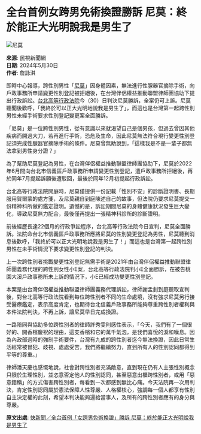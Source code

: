 # 全台首例女跨男免術換證勝訴 尼莫：終於能正大光明說我是男生了

![尼莫](https://s.yimg.com/ny/api/res/1.2/WxWczUKgmw9WPU7fLCZnUQ--/YXBwaWQ9aGlnaGxhbmRlcjt3PTk2MDtoPTY1NTtjZj13ZWJw/https://media.zenfs.com/ko/ftvn.com.tw/e2e824fbcdad4b3e29940a4553ca77a7)

**來源**: 民視新聞網  
**日期**: 2024年5月30日  
**作者**: 詹詠淇  

即時中心報導，跨性別男性「[尼莫](https://tw.news.yahoo.com/tag/尼莫)」因身體因素，無法進行性腺器官摘除手術，向戶政事務所申請變更性別登記被拒絕後，在台灣伴侶權益推動聯盟律師團協助下提出行政訴訟。[台北高等行政法院](https://tw.news.yahoo.com/tag/台北高等行政法院)今（30）日判決尼莫勝訴，全案仍可上訴。尼莫聽聞後歡呼，「我終於可以正大光明地說我是男生了」，而這也是台灣第一起跨性別男性未經手術要求性別登記變更案全面勝訴。

「尼莫」是一位跨性別男性，從有意識以來就渴望自己是個男孩，但過去曾因其他疾病而開過大刀，若再進行手術，恐危及生命，因此尼莫無法符合現行變更性別登記須完成性腺器官摘除手術的條件。尼莫曾無助說到，「這樣我是不是一輩子都無法拿到男性身分證？」

為了幫助尼莫登記為男性，在台灣伴侶權益推動聯盟律師團協助下，尼莫於2022年6月間向台北市信義區戶政事務所申請變更性別登記，遭戶政事務所拒絕後，再於同年7月提起訴願後遭駁回，最後於同年12月初提起行政訴訟。

台北高等行政法院開庭時，尼莫僅提供一份記載「性別不安」的診斷證明書、長期服用賀爾蒙的處方箋，及尼莫親自到庭陳述自己的故事，但法院仍要求尼莫提交一份精神科所做的鑑定證明。遺憾的是，訴訟期間尼莫的身體健康狀況發生巨大變化，導致尼莫無力配合，最後僅再提出一張精神科診所的診斷證明。

前後經歷長達22個月的行政爭訟程序，台北高等行政法院今日宣判，尼莫全面勝訴。法院命台北市信義區戶政事務所應將尼莫的性別變更登記為男性，尼莫聽到消息後歡呼，「我終於可以正大光明地說我是男生了！」而這也是台灣第一起跨性別男性在未手術情況下要求變更性別登記的判決。

上一次跨性別者挑戰變更性別登記無需手術是2021年由台灣伴侶權益推動聯盟律師團義務代理的跨性別女性小E案，台北高等行政法院判小E全面勝訴，在被告桃園大溪戶政事務所未上訴的情況下，小E已經成功變更性別登記。

本案是由台灣伴侶權益推動聯盟律師團義務代理訴訟，律師謝孟釗到庭聽取宣判後，對台北高等行政法院看到每位跨性別者不同的生命處境，沒有強求尼莫另行接受醫療鑑定，表示高度肯定，也期待台北信義戶政事務所能夠尊重跨性別者權利與本件法院判決，不再上訴，讓尼莫早日完成換證。

一路陪同與協助多位跨性別者的律師許秀雯則感性表示，「今天，我們有了一個很好的、開香檳慶祝的理由，這支香檳和它的萬千氣泡，是我們喜悅的淚和嘆息。因為內政部過時的強制手術要件，台灣有九成的跨性別者迄今無法換證，因此日常生活經常被冒犯、歧視、處處受苦，我們將繼續努力，直到所有人的性別認同都得到平等的尊重。」

律師潘天慶也感慨地說，社會對跨性別者充滿敵意，直到現在仍有人主張性別概念只限於生理性別，並恣意否定他人的性別認同，甚至惡意出櫃跨性別者，或用「惡意錯稱」的方式傷害跨性別者，每看到一次都感到無比心痛。今天法院再一次用判決，肯定性別認同屬於憲法保障人性尊嚴、人格權核心，強調每一個人都享有性別自主決定權的此刻，希望本判決能夠還給當事人，及所有的跨性別者應有的身分與尊嚴。

**原文出處**: [快新聞／全台首例「女跨男免術換證」勝訴 尼莫：終於能正大光明說我是男生了](https://www.ftvnews.com.tw/news/detail/2024530W0222?utm_source=yahoo&utm_medium=InArticl)